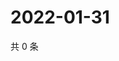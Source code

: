 # 2022-01-31

共 0 条

<!-- BEGIN WEIBO -->
<!-- 最后更新时间 Mon Jan 31 2022 05:00:57 GMT+0800 (China Standard Time) -->

<!-- END WEIBO -->
